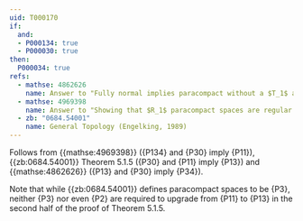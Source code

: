 ```yaml
---
uid: T000170
if:
  and:
  - P000134: true
  - P000030: true
then:
  P000034: true
refs:
  - mathse: 4862626
    name: Answer to "Fully normal implies paracompact without a $T_1$ assumption?"
  - mathse: 4969398
    name: Answer to "Showing that $R_1$ paracompact spaces are regular."
  - zb: "0684.54001"
    name: General Topology (Engelking, 1989)
---
```


Follows from {{mathse:4969398}} ({P134} and {P30} imply {P11}), {{zb:0684.54001}} Theorem 5.1.5 ({P30} and {P11} imply {P13}) and {{mathse:4862626}} ({P13} and {P30} imply {P34}).

Note that while {{zb:0684.54001}} defines paracompact spaces to be {P3}, neither {P3} nor even {P2} are required to upgrade from {P11} to {P13} in the second half of the proof of Theorem 5.1.5.
